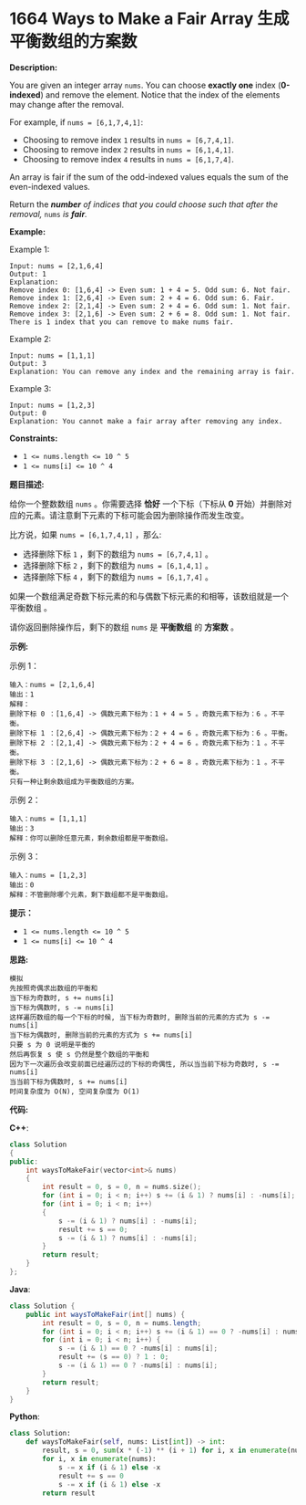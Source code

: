 # 1664 Ways to Make a Fair Array 生成平衡数组的方案数

__Description:__

You are given an integer array `nums`. You can choose __exactly one__ index (__0-indexed__) and remove the element. Notice that the index of the elements may change after the removal.

For example, if `nums = [6,1,7,4,1]`:

- Choosing to remove index `1` results in `nums = [6,7,4,1]`.
- Choosing to remove index `2` results in `nums = [6,1,4,1]`.
- Choosing to remove index `4` results in `nums = [6,1,7,4]`.

An array is fair if the sum of the odd-indexed values equals the sum of the even-indexed values.

Return the ___number__ of indices that you could choose such that after the removal,_ `nums` _is __fair__._

__Example:__

Example 1:

```text
Input: nums = [2,1,6,4]
Output: 1
Explanation:
Remove index 0: [1,6,4] -> Even sum: 1 + 4 = 5. Odd sum: 6. Not fair.
Remove index 1: [2,6,4] -> Even sum: 2 + 4 = 6. Odd sum: 6. Fair.
Remove index 2: [2,1,4] -> Even sum: 2 + 4 = 6. Odd sum: 1. Not fair.
Remove index 3: [2,1,6] -> Even sum: 2 + 6 = 8. Odd sum: 1. Not fair.
There is 1 index that you can remove to make nums fair.
```

Example 2:

```text
Input: nums = [1,1,1]
Output: 3
Explanation: You can remove any index and the remaining array is fair.
```

Example 3:

```text
Input: nums = [1,2,3]
Output: 0
Explanation: You cannot make a fair array after removing any index.
```

__Constraints:__

- `1 <= nums.length <= 10 ^ 5`
- `1 <= nums[i] <= 10 ^ 4`

__题目描述:__

给你一个整数数组 `nums` 。你需要选择 __恰好__ 一个下标（下标从 __0__ 开始）并删除对应的元素。请注意剩下元素的下标可能会因为删除操作而发生改变。

比方说，如果 `nums = [6,1,7,4,1]` ，那么:

- 选择删除下标 `1` ，剩下的数组为 `nums = [6,7,4,1]` 。
- 选择删除下标 `2` ，剩下的数组为 `nums = [6,1,4,1]` 。
- 选择删除下标 `4` ，剩下的数组为 `nums = [6,1,7,4]` 。

如果一个数组满足奇数下标元素的和与偶数下标元素的和相等，该数组就是一个 平衡数组 。

请你返回删除操作后，剩下的数组 `nums` 是 __平衡数组__ 的 __方案数__ 。

__示例:__

示例 1：

```text
输入：nums = [2,1,6,4]
输出：1
解释：
删除下标 0 ：[1,6,4] -> 偶数元素下标为：1 + 4 = 5 。奇数元素下标为：6 。不平衡。
删除下标 1 ：[2,6,4] -> 偶数元素下标为：2 + 4 = 6 。奇数元素下标为：6 。平衡。
删除下标 2 ：[2,1,4] -> 偶数元素下标为：2 + 4 = 6 。奇数元素下标为：1 。不平衡。
删除下标 3 ：[2,1,6] -> 偶数元素下标为：2 + 6 = 8 。奇数元素下标为：1 。不平衡。
只有一种让剩余数组成为平衡数组的方案。
```

示例 2：

```text
输入：nums = [1,1,1]
输出：3
解释：你可以删除任意元素，剩余数组都是平衡数组。
```

示例 3：

```text
输入：nums = [1,2,3]
输出：0
解释：不管删除哪个元素，剩下数组都不是平衡数组。
```

__提示：__

- `1 <= nums.length <= 10 ^ 5`
- `1 <= nums[i] <= 10 ^ 4`

__思路:__

```text
模拟
先按照奇偶求出数组的平衡和
当下标为奇数时, s += nums[i]
当下标为偶数时, s -= nums[i]
这样遍历数组的每一个下标的时候, 当下标为奇数时, 删除当前的元素的方式为 s -= nums[i]
当下标为偶数时, 删除当前的元素的方式为 s += nums[i]
只要 s 为 0 说明是平衡的
然后再恢复 s 使 s 仍然是整个数组的平衡和
因为下一次遍历会改变前面已经遍历过的下标的奇偶性, 所以当当前下标为奇数时, s -= nums[i]
当当前下标为偶数时, s += nums[i]
时间复杂度为 O(N), 空间复杂度为 O(1)
```

__代码:__

__C++__:

```C++
class Solution 
{
public:
    int waysToMakeFair(vector<int>& nums) 
    {
        int result = 0, s = 0, n = nums.size();
        for (int i = 0; i < n; i++) s += (i & 1) ? nums[i] : -nums[i];
        for (int i = 0; i < n; i++) 
        {
            s -= (i & 1) ? nums[i] : -nums[i];
            result += s == 0;
            s -= (i & 1) ? nums[i] : -nums[i];
        }
        return result;
    }
};
```

__Java__:

```Java
class Solution {
    public int waysToMakeFair(int[] nums) {
        int result = 0, s = 0, n = nums.length;
        for (int i = 0; i < n; i++) s += (i & 1) == 0 ? -nums[i] : nums[i];
        for (int i = 0; i < n; i++) {
            s -= (i & 1) == 0 ? -nums[i] : nums[i];
            result += (s == 0) ? 1 : 0;
            s -= (i & 1) == 0 ? -nums[i] : nums[i];
        }
        return result;
    }
}
```

__Python__:

```Python
class Solution:
    def waysToMakeFair(self, nums: List[int]) -> int:
        result, s = 0, sum(x * (-1) ** (i + 1) for i, x in enumerate(nums))
        for i, x in enumerate(nums):
            s -= x if (i & 1) else -x
            result += s == 0
            s -= x if (i & 1) else -x
        return result
```
